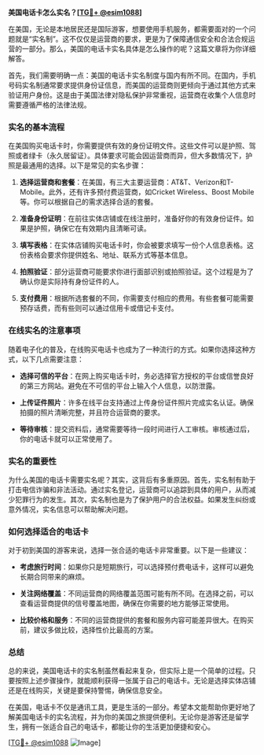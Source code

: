 **美国电话卡怎么实名？[[TG💪+ @esim1088](https://t.me/s/esim1088)]**

在美国，无论是本地居民还是国际游客，想要使用手机服务，都需要面对的一个问题就是“实名制”。这不仅仅是运营商的要求，更是为了保障通信安全和合法合规运营的一部分。那么，美国的电话卡实名具体是怎么操作的呢？这篇文章将为你详细解答。

首先，我们需要明确一点：美国的电话卡实名制度与国内有所不同。在国内，手机号码实名制通常要求提供身份证信息，而美国的运营商则更倾向于通过其他方式来验证用户身份。这是由于美国法律对隐私保护非常重视，运营商在收集个人信息时需要遵循严格的法律法规。

### **实名的基本流程**

在美国购买电话卡时，你需要提供有效的身份证明文件。这些文件可以是护照、驾照或者绿卡（永久居留证）。具体要求可能会因运营商而异，但大多数情况下，护照是最通用的选择。以下是常见的实名步骤：

1. **选择运营商和套餐**：在美国，有三大主要运营商：AT&T、Verizon和T-Mobile。此外，还有许多预付费运营商，如Cricket Wireless、Boost Mobile等。你可以根据自己的需求选择合适的套餐。

2. **准备身份证明**：在前往实体店铺或在线注册时，准备好你的有效身份证件。如果是护照，确保它在有效期内且清晰可读。

3. **填写表格**：在实体店铺购买电话卡时，你会被要求填写一份个人信息表格。这份表格会要求你提供姓名、地址、联系方式等基本信息。

4. **拍照验证**：部分运营商可能要求你进行面部识别或拍照验证。这个过程是为了确认你是实际持有身份证件的人。

5. **支付费用**：根据所选套餐的不同，你需要支付相应的费用。有些套餐可能需要预存话费，而有些则可以通过信用卡或借记卡支付。

### **在线实名的注意事项**

随着电子化的普及，在线购买电话卡也成为了一种流行的方式。如果你选择这种方式，以下几点需要注意：

- **选择可信的平台**：在网上购买电话卡时，务必选择官方授权的平台或信誉良好的第三方网站。避免在不可信的平台上输入个人信息，以防泄露。

- **上传证件照片**：许多在线平台支持通过上传身份证件照片完成实名认证。确保拍摄的照片清晰完整，并且符合运营商的要求。

- **等待审核**：提交资料后，通常需要等待一段时间进行人工审核。审核通过后，你的电话卡就可以正常使用了。

### **实名的重要性**

为什么美国的电话卡需要实名呢？其实，这背后有多重原因。首先，实名制有助于打击电信诈骗和非法活动。通过实名登记，运营商可以追踪到具体的用户，从而减少犯罪行为的发生。其次，实名制也是为了保护用户的合法权益。如果发生纠纷或意外情况，实名信息可以帮助解决问题。

### **如何选择适合的电话卡**

对于初到美国的游客来说，选择一张合适的电话卡非常重要。以下是一些建议：

- **考虑旅行时间**：如果你只是短期旅行，可以选择预付费电话卡，这样可以避免长期合同带来的麻烦。

- **关注网络覆盖**：不同运营商的网络覆盖范围可能有所不同。在选择之前，可以查看运营商提供的信号覆盖地图，确保在你需要的地方能够正常使用。

- **比较价格和服务**：不同的运营商提供的套餐和服务内容可能差异很大。在购买前，建议多做比较，选择性价比最高的方案。

### **总结**

总的来说，美国电话卡的实名制虽然看起来复杂，但实际上是一个简单的过程。只要按照上述步骤操作，就能顺利获得一张属于自己的电话卡。无论是选择实体店铺还是在线购买，关键是要保持警惕，确保信息安全。

在美国，电话卡不仅是通讯工具，更是生活的一部分。希望本文能帮助你更好地了解美国电话卡的实名流程，并为你的美国之旅提供便利。无论你是游客还是留学生，拥有一张适合自己的电话卡，都能让你的生活更加便捷和安心。

[[TG💪+ @esim1088](https://t.me/s/esim1088) ![Image](https://i.postimg.cc/4NQfJmqS/Snipaste-2025-05-13-00-14-12.png)]